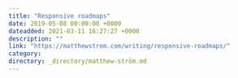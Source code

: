 ```yaml
---
title: "Responsive roadmaps"
date: 2019-05-08 00:00:00 +0000
dateadded: 2021-03-11 16:27:27 +0000
description: ""
link: "https://matthewstrom.com/writing/responsive-roadmaps/"
category:
directory: _directory/matthew-ström.md
---
```


